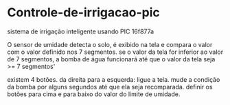 # Controle-de-irrigacao-pic

sistema de irrigação inteligente usando PIC 16f877a

O sensor de umidade detecta o solo, é exibido na tela e compara o valor com o valor definido nos 7 segmentos.
se o valor da tela for inferior ao valor de 7 segmentos, a bomba de água funcionará até que o valor da tela seja >= 7 segmentos'

existem 4 botões. da direita para a esquerda: ligue a tela. mude a condição da bomba por alguns segundos até que ela seja recomparada. definir os botões para cima e para baixo do valor do limite de umidade.


